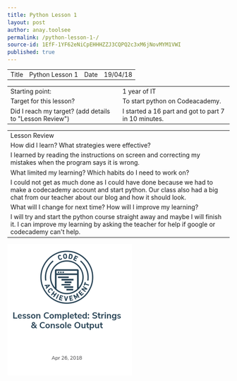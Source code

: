 ```yaml
---
title: Python Lesson 1 
layout: post
author: anay.toolsee
permalink: /python-lesson-1-/
source-id: 1EfF-1YF62eNiCpEHHHZZJ3CQPQ2c3xM6jNovMYM1VWI
published: true
---
```

<table>
  <tr>
    <td>Title</td>
    <td>Python Lesson 1 
</td>
    <td>Date</td>
    <td>19/04/18
</td>
  </tr>
</table>


<table>
  <tr>
    <td>Starting point:
</td>
    <td>1 year of IT
</td>
  </tr>
  <tr>
    <td>Target for this lesson?
</td>
    <td>To start python on Codeacademy.
</td>
  </tr>
  <tr>
    <td>Did I reach my target? 
(add details to "Lesson Review")
</td>
    <td>I started a 16 part and got to part 7 in 10 minutes.
</td>
  </tr>
</table>


<table>
  <tr>
    <td>Lesson Review
</td>
  </tr>
  <tr>
    <td>How did I learn? What strategies were effective? 
</td>
  </tr>
  <tr>
    <td>I learned by reading the instructions on screen and correcting my mistakes when the program says it is wrong.
</td>
  </tr>
  <tr>
    <td>What limited my learning? Which habits do I need to work on? 
</td>
  </tr>
  <tr>
    <td>I could not get as much done as I could have done because we had to make a codecademy account and start python. Our class also had a big chat from our teacher about our blog and how it should look.
</td>
  </tr>
  <tr>
    <td>What will I change for next time? How will I improve my learning?
</td>
  </tr>
  <tr>
    <td>I will try and start the python course straight away and maybe I will finish it. I can improve my learning by asking the teacher for help if google or codecademy can't help.</td>
  </tr>
</table>
<img src = "/images/Screenshot 2018-06-22 at 14.04.57.png">


